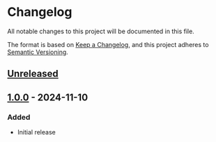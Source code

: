 # Changelog
All notable changes to this project will be documented in this file.

The format is based on [Keep a Changelog](https://keepachangelog.com/en/1.0.0/), and this project adheres to [Semantic Versioning](https://semver.org/spec/v2.0.0.html).

## [Unreleased]

## [1.0.0] - 2024-11-10
### Added
- Initial release

[Unreleased]: https://github.com/recommend-games/board-game-merger/compare/1.0.0...master
[1.0.0]: https://github.com/recommend-games/board-game-merger/tree/1.0.0

